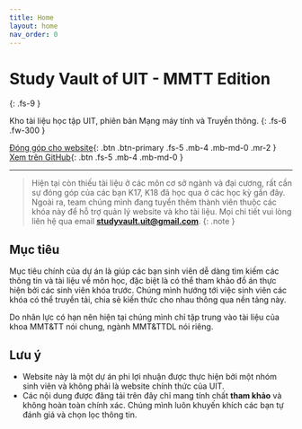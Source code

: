 ```yaml
---
title: Home
layout: home
nav_order: 0
---
```


# **Study Vault of UIT - MMTT Edition**

{: .fs-9 }

Kho tài liệu học tập UIT, phiên bản Mạng máy tính và Truyền thông.
{: .fs-6 .fw-300 }

[Đóng góp cho website](https://svuit.github.io/mmtt/docs/contribute){: .btn .btn-primary .fs-5 .mb-4 .mb-md-0 .mr-2 }
[Xem trên GitHub](https://github.com/SVUIT/mmtt){: .btn .fs-5 .mb-4 .mb-md-0 }

---

> Hiện tại còn thiếu tài liệu ở các môn cơ sở ngành và đại cương, rất cần sự đóng góp của các bạn K17, K18 đã học qua ở các học kỳ gần đây. Ngoài ra, team chúng mình đang tuyển thêm thành viên thuộc các khóa này để hỗ trợ quản lý website và kho tài liệu. Mọi chi tiết vui lòng liên hệ qua email **studyvault.uit@gmail.com**.
{: .note }

## Mục tiêu

Mục tiêu chính của dự án là giúp các bạn sinh viên dễ dàng tìm kiếm các thông tin và tài liệu về môn học, đặc biệt là có thể tham khảo đồ án thực hiện bởi các sinh viên khóa trước. Chúng mình hướng tới việc sinh viên các khóa có thể truyền tải, chia sẻ kiến thức cho nhau thông qua nền tảng này.

Do nhân lực có hạn nên hiện tại chúng mình chỉ tập trung vào tài liệu của khoa MMT&TT nói chung, ngành MMT&TTDL nói riêng.

## Lưu ý

- Website này là một dự án phi lợi nhuận được thực hiện bởi một nhóm sinh viên và không phải là website chính thức của UIT.
- Các nội dung được đăng tải trên đây chỉ mang tính chất **tham khảo** và không hoàn toàn chính xác. Chúng mình luôn khuyến khích các bạn tự đánh giá và chọn lọc thông tin.

